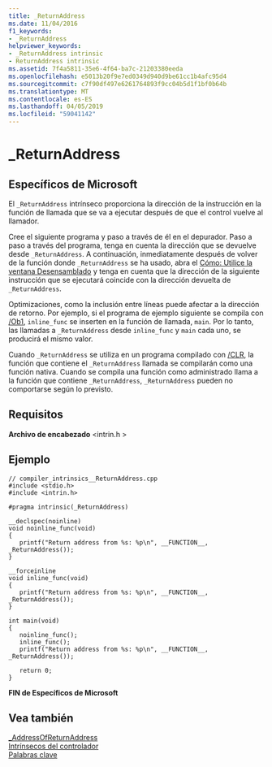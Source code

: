 ```yaml
---
title: _ReturnAddress
ms.date: 11/04/2016
f1_keywords:
- _ReturnAddress
helpviewer_keywords:
- _ReturnAddress intrinsic
- ReturnAddress intrinsic
ms.assetid: 7f4a5811-35e6-4f64-ba7c-21203380eeda
ms.openlocfilehash: e5013b20f9e7ed0349d940d9be61cc1b4afc95d4
ms.sourcegitcommit: c7f90df497e6261764893f9cc04b5d1f1bf0b64b
ms.translationtype: MT
ms.contentlocale: es-ES
ms.lasthandoff: 04/05/2019
ms.locfileid: "59041142"
---
```

# <a name="returnaddress"></a>_ReturnAddress

## <a name="microsoft-specific"></a>Específicos de Microsoft

El `_ReturnAddress` intrínseco proporciona la dirección de la instrucción en la función de llamada que se va a ejecutar después de que el control vuelve al llamador.

Cree el siguiente programa y paso a través de él en el depurador. Paso a paso a través del programa, tenga en cuenta la dirección que se devuelve desde `_ReturnAddress`. A continuación, inmediatamente después de volver de la función donde `_ReturnAddress` se ha usado, abra el [Cómo: Utilice la ventana Desensamblado](/visualstudio/debugger/how-to-use-the-disassembly-window) y tenga en cuenta que la dirección de la siguiente instrucción que se ejecutará coincide con la dirección devuelta de `_ReturnAddress`.

Optimizaciones, como la inclusión entre líneas puede afectar a la dirección de retorno. Por ejemplo, si el programa de ejemplo siguiente se compila con [/Ob1](../build/reference/ob-inline-function-expansion.md), `inline_func` se inserten en la función de llamada, `main`. Por lo tanto, las llamadas a `_ReturnAddress` desde `inline_func` y `main` cada uno, se producirá el mismo valor.

Cuando `_ReturnAddress` se utiliza en un programa compilado con [/CLR](../build/reference/clr-common-language-runtime-compilation.md), la función que contiene el `_ReturnAddress` llamada se compilarán como una función nativa. Cuando se compila una función como administrado llama a la función que contiene `_ReturnAddress`, `_ReturnAddress` pueden no comportarse según lo previsto.

## <a name="requirements"></a>Requisitos

**Archivo de encabezado** \<intrin.h >

## <a name="example"></a>Ejemplo

```
// compiler_intrinsics__ReturnAddress.cpp
#include <stdio.h>
#include <intrin.h>

#pragma intrinsic(_ReturnAddress)

__declspec(noinline)
void noinline_func(void)
{
   printf("Return address from %s: %p\n", __FUNCTION__, _ReturnAddress());
}

__forceinline
void inline_func(void)
{
   printf("Return address from %s: %p\n", __FUNCTION__, _ReturnAddress());
}

int main(void)
{
   noinline_func();
   inline_func();
   printf("Return address from %s: %p\n", __FUNCTION__, _ReturnAddress());

   return 0;
}
```

**FIN de Específicos de Microsoft**

## <a name="see-also"></a>Vea también

[_AddressOfReturnAddress](../intrinsics/addressofreturnaddress.md)<br/>
[Intrínsecos del controlador](../intrinsics/compiler-intrinsics.md)<br/>
[Palabras clave](../cpp/keywords-cpp.md)